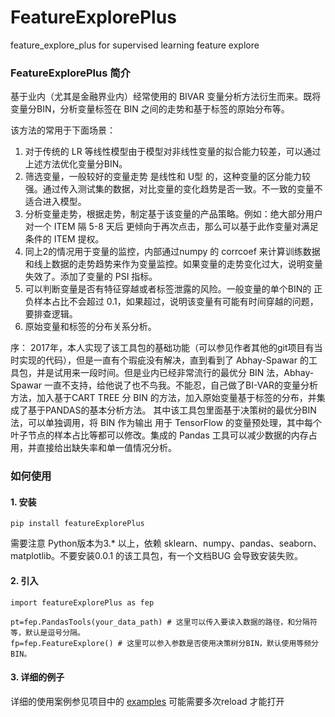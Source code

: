 # FeatureExplorePlus

feature_explore_plus for supervised learning feature explore

### FeatureExplorePlus 简介

基于业内（尤其是金融界业内）经常使用的 BIVAR 变量分析方法衍生而来。既将变量分BIN，分析变量标签在 BIN 之间的走势和基于标签的原始分布等。

该方法的常用于下面场景：

1. 对于传统的 LR 等线性模型由于模型对非线性变量的拟合能力较差，可以通过上述方法优化变量分BIN。
2. 筛选变量，一般较好的变量走势 是线性和 U型 的，这种变量的区分能力较强。通过传入测试集的数据，对比变量的变化趋势是否一致。不一致的变量不适合进入模型。
3. 分析变量走势，根据走势，制定基于该变量的产品策略。例如：绝大部分用户对一个 ITEM 隔 5-8 天后 更倾向于再次点击，那么可以基于此作变量对满足条件的 ITEM 提权。
4. 同上2的情况用于变量的监控，内部通过numpy 的 corrcoef 来计算训练数据和线上数据的走势趋势来作为变量监控。如果变量的走势变化过大，说明变量失效了。添加了变量的 PSI 指标。
5. 可以判断变量是否有特征穿越或者标签泄露的风险。一般变量的单个BIN的 正负样本占比不会超过 0.1，如果超过，说明该变量有可能有时间穿越的问题，要排查逻辑。
6. 原始变量和标签的分布关系分析。

序：
2017年，本人实现了该工具包的基础功能（可以参见作者其他的git项目有当时实现的代码），但是一直有个瑕疵没有解决，直到看到了 Abhay-Spawar 的工具包，并是试用来一段时间。但是业内已经非常流行的最优分 BIN 法，Abhay-Spawar 一直不支持，给他说了也不鸟我。不能忍，自己做了BI-VAR的变量分析方法，加入基于CART TREE 分 BIN 的方法，加入原始变量基于标签的分布，并集成了基于PANDAS的基本分析方法。
其中该工具包里面基于决策树的最优分BIN 法，可以单独调用，将 BIN 作为输出 用于 TensorFlow 的变量预处理，其中每个叶子节点的样本占比等都可以修改。集成的 Pandas 工具可以减少数据的内存占用，并直接给出缺失率和单一值情况分析。


### 如何使用

#### 1. 安装
```
pip install featureExplorePlus
```

需要注意 Python版本为3.* 以上，依赖 sklearn、numpy、pandas、seaborn、 matplotlib。不要安装0.0.1 的该工具包，有一个文档BUG 会导致安装失败。

#### 2. 引入
```
import featureExplorePlus as fep

pt=fep.PandasTools(your_data_path) # 这里可以传入要读入数据的路径，和分隔符等，默认是逗号分隔。
fp=fep.FeatureExplore() # 这里可以参入参数是否使用决策树分BIN，默认使用等频分BIN。

```
#### 3. 详细的例子

详细的使用案例参见项目中的 [examples](https://github.com/XiaolinZHONG/FeatureExplorePlus/blob/master/examples/Features_Explore_Analysis_Examples.ipynb) 可能需要多次reload 才能打开
